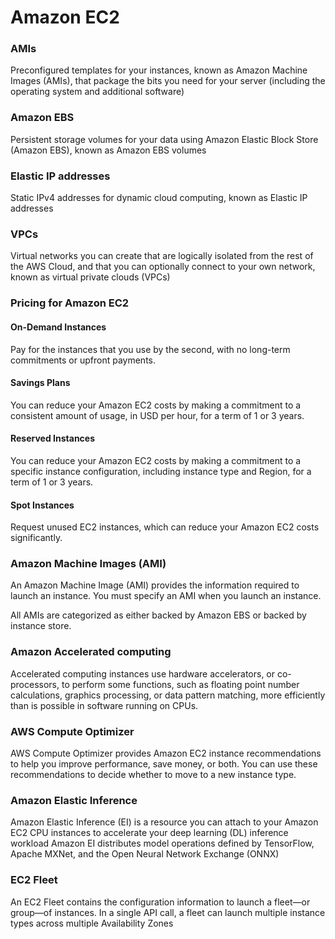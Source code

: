 # Amazon EC2

### AMIs
Preconfigured templates for your instances, known as Amazon Machine Images (AMIs), that package the bits you need for your server (including the operating system and additional software)

### Amazon EBS
Persistent storage volumes for your data using Amazon Elastic Block Store (Amazon EBS), known as Amazon EBS volumes

### Elastic IP addresses
Static IPv4 addresses for dynamic cloud computing, known as Elastic IP addresses

### VPCs
Virtual networks you can create that are logically isolated from the rest of the AWS Cloud, and that you can optionally connect to your own network, known as virtual private clouds (VPCs)

### Pricing for Amazon EC2

#### On-Demand Instances
Pay for the instances that you use by the second, with no long-term commitments or upfront payments.

#### Savings Plans
You can reduce your Amazon EC2 costs by making a commitment to a consistent amount of usage, in USD per hour, for a term of 1 or 3 years.

#### Reserved Instances
You can reduce your Amazon EC2 costs by making a commitment to a specific instance configuration, including instance type and Region, for a term of 1 or 3 years.

#### Spot Instances
Request unused EC2 instances, which can reduce your Amazon EC2 costs significantly.

### Amazon Machine Images (AMI)
An Amazon Machine Image (AMI) provides the information required to launch an instance. You must specify an AMI when you launch an instance. 

All AMIs are categorized as either backed by Amazon EBS or backed by instance store.

### Amazon Accelerated computing
Accelerated computing instances use hardware accelerators, or co-processors, to perform some functions, such as floating point number calculations, graphics processing, or data pattern matching, more efficiently than is possible in software running on CPUs.

### AWS Compute Optimizer
AWS Compute Optimizer provides Amazon EC2 instance recommendations to help you improve performance, save money, or both. You can use these recommendations to decide whether to move to a new instance type.

### Amazon Elastic Inference
Amazon Elastic Inference (EI) is a resource you can attach to your Amazon EC2 CPU instances to accelerate your deep learning (DL) inference workload
Amazon EI distributes model operations defined by TensorFlow, Apache MXNet, and the Open Neural Network Exchange (ONNX)


### EC2 Fleet
An EC2 Fleet contains the configuration information to launch a fleet—or group—of instances. In a single API call, a fleet can launch multiple instance types across multiple Availability Zones
